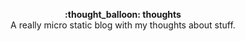 <p align="center">
  <b> :thought_balloon: thoughts </b>
  <br/>A really micro static blog with my thoughts about stuff.
</p>
